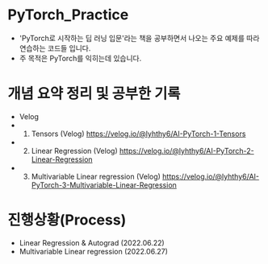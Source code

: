 # PyTorch_Practice
- 'PyTorch로 시작하는 딥 러닝 입문'라는 책을 공부하면서 나오는 주요 예제를 따라 연습하는 코드들 입니다.
- 주 목적은 PyTorch를 익히는데 있습니다.
# 개념 요약 정리 및 공부한 기록
- Velog
- 1. Tensors (Velog) https://velog.io/@lyhthy6/AI-PyTorch-1-Tensors
- 2. Linear Regression (Velog) https://velog.io/@lyhthy6/AI-PyTorch-2-Linear-Regression
- 3. Multivariable Linear regression (Velog) https://velog.io/@lyhthy6/AI-PyTorch-3-Multivariable-Linear-Regression
# 진행상황(Process)
- Linear Regression & Autograd (2022.06.22)
- Multivariable Linear regression (2022.06.27)
